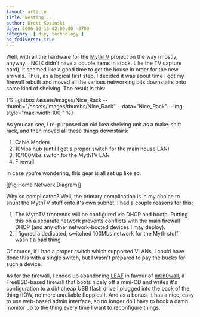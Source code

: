 ```yaml
---
layout: article
title: Nesting...
author: Brett Kosinski
date: 2006-10-15 02:00:00 -0700
category: [ diy, technology ]
no_fediverse: true
---
```


Well, with all the hardware for the [MythTV](../projects/MythTV.md) project on the way (mostly, anyway... NCIX didn't have a couple items in stock.  Like the TV capture card), it seemed like a good time to get the house in order for the new arrivals.  Thus, as a logical first step, I decided it was about time I got my firewall rebuilt and moved all the various networking bits downstairs onto some kind of shelving.  The result is this:

{% lightbox /assets/images/Nice_Rack --thumb="/assets/images/thumbs/Nice_Rack" --data="Nice_Rack" --img-style="max-width:100;" %}

As you can see, I re-purposed an old Ikea shelving unit as a make-shift rack, and then moved all these things downstairs:

1. Cable Modem
2. 10Mbs hub (until I get a proper switch for the main house LAN)
3. 10/100Mbs switch for the MythTV LAN
4. Firewall

In case you're wondering, this gear is all set up like so:

[[fig:Home Network Diagram]]

Why so complicated?  Well, the primary complication is in my choice to shunt the MythTV stuff onto it's own subnet.  I had a couple reasons for this:

1. The MythTV frontends will be configured via DHCP and bootp.  Putting this on a separate network prevents conflicts with the main firewall DHCP (and any other network-booted devices I may deploy).
2. I figured a dedicated, switched 100Mbs network for the Myth stuff wasn't a bad thing.

Of course, if I had a proper switch which supported VLANs, I could have done this with a single switch, but I wasn't prepared to pay the bucks for such a device.

As for the firewall, I ended up abandoning [LEAF](http://leaf.sourceforge.net) in favour of [m0n0wall](http://m0n0.ch/wall/), a FreeBSD-based firewall that boots nicely off a mini-CD and writes it's configuration to a dirt cheap USB flash drive I plugged into the back of the thing (IOW, no more unreliable floppies!).  And as a bonus, it has a nice, easy to use web-based admin interface, so no longer do I have to hook a damn monitor up to the thing every time I want to reconfigure things.


